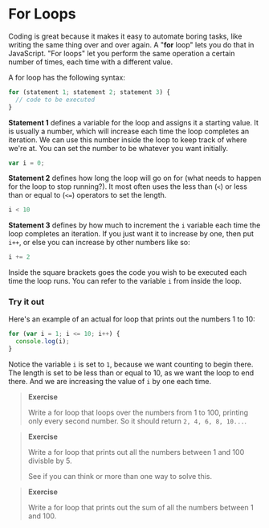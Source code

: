 # For Loops

Coding is great because it makes it easy to automate boring tasks, like writing the same thing over and over again. A "**for** loop" lets you do that in JavaScript. "For loops" let you perform the same operation a certain number of times, each time with a different value.

A for loop has the following syntax:

```js
for (statement 1; statement 2; statement 3) {
  // code to be executed
}
```

**Statement 1** defines a variable for the loop and assigns it a starting value. It is usually a number, which will increase each time the loop completes an iteration. We can use this number inside the loop to keep track of where we're at. You can set the number to be whatever you want initially.

```js
var i = 0;
```

**Statement 2** defines how long the loop will go on for (what needs to happen for the loop to stop running?). It most often uses the less than (`<`) or less than or equal to (`<=`) operators to set the length.

```js
i < 10
```

**Statement 3** defines by how much to increment the `i` variable each time the loop completes an iteration. If you just want it to increase by one, then put `i++`, or else you can increase by other numbers like so:

```js
i += 2
```

Inside the square brackets goes the code you wish to be executed each time the loop runs. You can refer to the variable `i` from inside the loop.

### Try it out

Here's an example of an actual for loop that prints out the numbers 1 to 10:

```js
for (var i = 1; i <= 10; i++) {
  console.log(i);
}
```

Notice the variable `i` is set to `1`, because we want counting to begin there. The length is set to be less than or equal to 10, as we want the loop to end there. And we are increasing the value of `i` by one each time.


> **Exercise**
>
> Write a for loop that loops over the numbers from 1 to 100, printing only every second number. So it should return `2, 4, 6, 8, 10...`.

> **Exercise**
>
> Write a for loop that prints out all the numbers between 1 and 100 divisble by 5.
>
> See if you can think or more than one way to solve this.

> **Exercise**
>
> Write a for loop that prints out the sum of all the numbers between 1 and 100.
